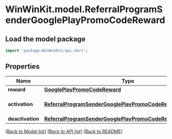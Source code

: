 # WinWinKit.model.ReferralProgramSenderGooglePlayPromoCodeReward

## Load the model package
```dart
import 'package:WinWinKit/api.dart';
```

## Properties
Name | Type | Description | Notes
------------ | ------------- | ------------- | -------------
**reward** | [**GooglePlayPromoCodeReward**](GooglePlayPromoCodeReward.md) | The reward | 
**activation** | [**ReferralProgramSenderGooglePlayPromoCodeRewardActivation**](ReferralProgramSenderGooglePlayPromoCodeRewardActivation.md) | The activation configuration | 
**deactivation** | [**ReferralProgramSenderGooglePlayPromoCodeRewardDeactivation**](ReferralProgramSenderGooglePlayPromoCodeRewardDeactivation.md) |  | 

[[Back to Model list]](../README.md#documentation-for-models) [[Back to API list]](../README.md#documentation-for-api-endpoints) [[Back to README]](../README.md)



